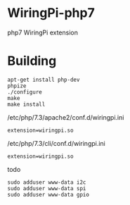 WiringPi-php7
========
php7 WiringPi extension

Building
========
```
apt-get install php-dev
phpize
./configure
make
make install
```
/etc/php/7.3/apache2/conf.d/wiringpi.ini
```
extension=wiringpi.so
```
/etc/php/7.3/cli/conf.d/wiringpi.ini
```
extension=wiringpi.so
```

todo
```
sudo adduser www-data i2c
sudo adduser www-data spi
sudo adduser www-data gpio
```

